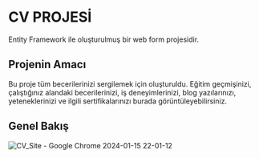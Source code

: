 # CV PROJESİ

Entity Framework ile oluşturulmuş bir web form projesidir.

## Projenin Amacı
Bu proje tüm becerilerinizi sergilemek için oluşturuldu. Eğitim geçmişinizi, çalıştığınız alandaki becerilerinizi, iş deneyimlerinizi, blog yazılarınızı, yeteneklerinizi ve ilgili sertifikalarınızı burada görüntüleyebilirsiniz. 

## Genel Bakış  

![CV_Site - Google Chrome 2024-01-15 22-01-12](https://github.com/Fatmaaktar/CvEntity/assets/106100226/87798d8c-56ea-4c54-aae2-14604535b7f4)  

